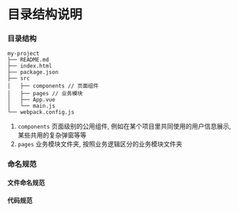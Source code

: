 # 目录结构说明

### 目录结构

```
my-project
├── README.md
├── index.html
├── package.json
├── src
│   ├── components // 页面组件
│   ├── pages // 业务模块
│   ├── App.vue
│   └── main.js
└── webpack.config.js
```

1. `components` 页面级别的公用组件, 例如在某个项目里共同使用的用户信息展示, 某些共用的复杂弹窗等等
2. `pages` 业务模块文件夹, 按照业务逻辑区分的业务模块文件夹

### 命名规范

#### 文件命名规范

#### 代码规范

